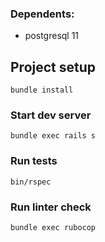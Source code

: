 ###  Dependents:
+ postgresql 11

## Project setup
```
bundle install
```

### Start dev server
```
bundle exec rails s
```

### Run tests
```
bin/rspec
```

### Run linter check
```
bundle exec rubocop
```
